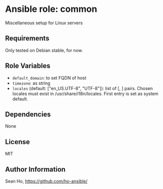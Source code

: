 # Ansible role: common
Miscellaneous setup for Linux servers

## Requirements
Only tested on Debian stable, for now.

## Role Variables
+ `default_domain`: to set FQDN of host
+ `timezone`: as string
+ `locales` (default: ["en_US.UTF-8", "UTF-8"]):
  list of [<locale>, <charset>] pairs.
  Chosen locales must exist in /usr/share/i18n/locales.
  First entry is set as system default.

## Dependencies
None

## License
MIT

## Author Information
Sean Ho, https://github.com/ho-ansible/
